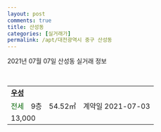 ```yaml
---
layout: post
comments: true
title: 산성동
categories: [실거래가]
permalink: /apt/대전광역시 중구 산성동
---
```


2021년 07월 07일 산성동 실거래 정보

<script type="text/javascript">
  google.charts.load('current', {'packages':['corechart']});
  google.charts.setOnLoadCallback(drawChart);

  function drawChart() {
    var data = google.visualization.arrayToDataTable([['거래일', '매매', '전월세', '전매'], ['20-07', 14, 9, 0], ['20-08', 17, 8, 0], ['20-09', 9, 8, 0], ['20-10', 9, 4, 0], ['20-11', 15, 10, 0], ['20-12', 22, 7, 0], ['21-01', 19, 7, 0], ['21-02', 13, 5, 0], ['21-03', 26, 13, 0], ['21-04', 20, 19, 0], ['21-05', 12, 10, 0], ['21-06', 5, 5, 0]]);

    var options = {
      title: '최근 유형별 거래량 추이',
      legend: { position: 'bottom' }
    };

    var chart = new google.visualization.LineChart(document.getElementById('columnchart_material'));
    chart.draw(data, (options));
  }
</script>

<div id="columnchart_material" style="width: 95%; margin-left: -35px; display: block"></div>
<br>
<table>
  <tr>
    <td colspan="4" style="font-weight: bold;"><a href="https://search.naver.com/search.naver?query=산성동 우성">우성</a></td>
  </tr>
    
  <tr>
    <td><a style="color: darkgreen">전세</a></td>
    <td>9층</td>
    <td>54.52㎡</td>
    <td>계약일 2021-07-03</td>
  </tr>
  <tr>
    <td colspan="4">13,000</td>
  </tr>
    
</table>
    